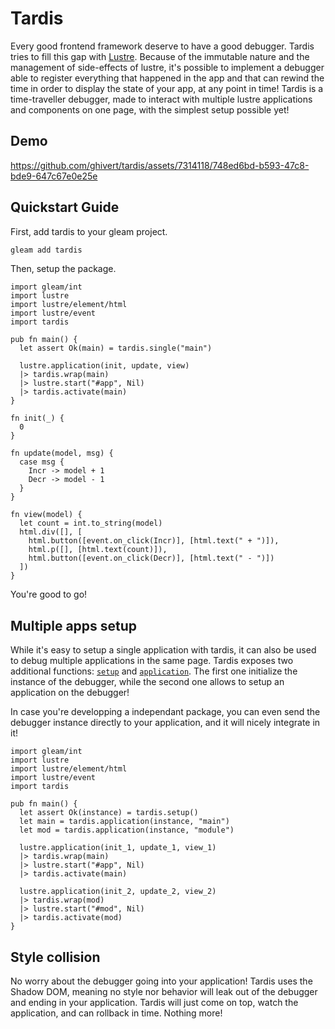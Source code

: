 # Tardis

<!-- [![Package Version](https://img.shields.io/hexpm/v/tardis)](https://hex.pm/packages/tardis)
[![Hex Docs](https://img.shields.io/badge/hex-docs-ffaff3)](https://hexdocs.pm/tardis/) -->

Every good frontend framework deserve to have a good debugger. Tardis tries to fill
this gap with [Lustre](https://hexdocs.pm/lustre). Because of the immutable nature and the management of side-effects of lustre, it's possible to implement a debugger able to register everything that happened in the app and that can rewind the time in order to display the state of your app, at any point in time! Tardis is a time-traveller debugger, made to interact with multiple lustre applications and components on one page, with the simplest setup possible yet!

## Demo

https://github.com/ghivert/tardis/assets/7314118/748ed6bd-b593-47c8-bde9-647c67e0e25e

## Quickstart Guide

First, add tardis to your gleam project.

```sh
gleam add tardis
```

Then, setup the package.

```gleam
import gleam/int
import lustre
import lustre/element/html
import lustre/event
import tardis

pub fn main() {
  let assert Ok(main) = tardis.single("main")

  lustre.application(init, update, view)
  |> tardis.wrap(main)
  |> lustre.start("#app", Nil)
  |> tardis.activate(main)
}

fn init(_) {
  0
}

fn update(model, msg) {
  case msg {
    Incr -> model + 1
    Decr -> model - 1
  }
}

fn view(model) {
  let count = int.to_string(model)
  html.div([], [
    html.button([event.on_click(Incr)], [html.text(" + ")]),
    html.p([], [html.text(count)]),
    html.button([event.on_click(Decr)], [html.text(" - ")])
  ])
}
```

You're good to go!

## Multiple apps setup

While it's easy to setup a single application with tardis, it can also be used to debug multiple applications in the same page. Tardis exposes two additional functions: [`setup`](https://hexdocs.pm/tardis/tardis.html#setup) and [`application`](https://hexdocs.pm/tardis/tardis.html#application). The first one initialize the instance of the debugger, while the second one allows to setup an application on the debugger!

In case you're developping a independant package, you can even send the debugger instance directly to your application, and it will nicely integrate in it!

```gleam
import gleam/int
import lustre
import lustre/element/html
import lustre/event
import tardis

pub fn main() {
  let assert Ok(instance) = tardis.setup()
  let main = tardis.application(instance, "main")
  let mod = tardis.application(instance, "module")

  lustre.application(init_1, update_1, view_1)
  |> tardis.wrap(main)
  |> lustre.start("#app", Nil)
  |> tardis.activate(main)

  lustre.application(init_2, update_2, view_2)
  |> tardis.wrap(mod)
  |> lustre.start("#mod", Nil)
  |> tardis.activate(mod)
}
```

## Style collision

No worry about the debugger going into your application! Tardis uses the Shadow DOM, meaning no style nor behavior will leak out of the debugger and ending in your application. Tardis will just come on top, watch the application, and can rollback in time. Nothing more!
